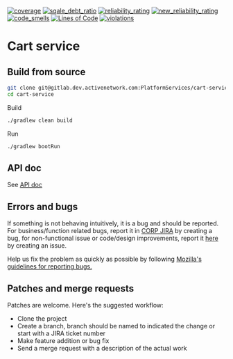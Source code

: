 [![coverage](http://sonarqube-web-01w.dev.activenetwork.com:8080/api/badges/measure?key=ActiveWorks:cart-service&metric=coverage)](http://sonarqube-web-01w.dev.activenetwork.com:8080/component_measures/metric/coverage/list?id=ActiveWorks:cart-service)
[![sqale_debt_ratio](http://sonarqube-web-01w.dev.activenetwork.com:8080/api/badges/measure?key=ActiveWorks:cart-service&metric=sqale_debt_ratio)](http://sonarqube-web-01w.dev.activenetwork.com:8080/component_measures/metric/sqale_debt_ratio/list?id=ActiveWorks:cart-service)
[![reliability_rating](http://sonarqube-web-01w.dev.activenetwork.com:8080/api/badges/measure?key=ActiveWorks:cart-service&metric=reliability_rating)](http://sonarqube-web-01w.dev.activenetwork.com:8080/component_measures?id=ActiveWorks%3Acart-service&metric=Reliability)
[![new_reliability_rating](http://sonarqube-web-01w.dev.activenetwork.com:8080/api/badges/measure?key=ActiveWorks:cart-service&metric=new_reliability_rating)](http://sonarqube-web-01w.dev.activenetwork.com:8080/component_measures?id=ActiveWorks%3Acart-service&metric=new_reliability_rating)
[![code_smells](http://sonarqube-web-01w.dev.activenetwork.com:8080/api/badges/measure?key=ActiveWorks:cart-service&metric=code_smells)](http://sonarqube-web-01w.dev.activenetwork.com:8080/component_measures?id=ActiveWorks%3Acart-service&metric=code_smells)
[![Lines of Code](http://sonarqube-web-01w.dev.activenetwork.com:8080/api/badges/measure?key=ActiveWorks:cart-service&metric=ncloc)](http://sonarqube-web-01w.dev.activenetwork.com:8080/component_measures?id=ActiveWorks%3Acart-service&metric=ncloc)
[![violations](http://sonarqube-web-01w.dev.activenetwork.com:8080/api/badges/measure?key=ActiveWorks:cart-service&metric=violations)](http://sonarqube-web-01w.dev.activenetwork.com:8080/component_measures?id=ActiveWorks%3Acart-service&metric=violations)

# Cart service

## Build from source
```sh
git clone git@gitlab.dev.activenetwork.com:PlatformServices/cart-service.git
cd cart-service
```

Build
```sh
./gradlew clean build
```

Run
```sh
./gradlew bootRun
```

## API doc

See [API doc](http://share-apidocs.activenetwork.com/fbi/cart-service/)

## Errors and bugs
If something is not behaving intuitively, it is a bug and should be reported. For business/function related bugs, report it in [CORP JIRA](https://jirafnd.dev.activenetwork.com/browse/FNDFIN) by creating a bug, for non-functional issue or code/design improvements, report it [here](https://gitlab.dev.activenetwork.com/PlatformServices/cart-service/issues) by creating an issue.

Help us fix the problem as quickly as possible by following [Mozilla's guidelines for reporting bugs.](https://developer.mozilla.org/en-US/docs/Mozilla/QA/Bug_writing_guidelines#General_Outline_of_a_Bug_Report)

## Patches and merge requests

Patches are welcome. Here's the suggested workflow:

* Clone the project
* Create a branch, branch should be named to indicated the change or start with a JIRA ticket number
* Make feature addition or bug fix
* Send a merge request with a description of the actual work